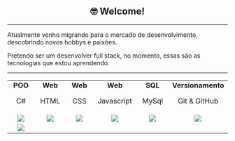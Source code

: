 <h2 align="center"> 🤓 Welcome!</h2>

<hr />

<p>Atualmente venho migrando para o mercado de desenvolvimento, descobrindo novos hobbys e paixões.</p>
<p>Pretendo ser um desenvolver full stack, no momento, essas são as tecnologias que estou aprendendo.</p>

<hr />

<table align='center' width="100">
<tr> <!-- Linha 1 -->
     <tr>
        <td align='center'>
            <strong>POO</strong>
            <p>C#</p>
        </td>
     <td align='center'>
            <strong>Web</strong>
            <p>HTML</p>
        </td>
          <td align='center'>
            <strong>Web</strong>
            <p>CSS</p>
        </td>
          <td align='center'>
            <strong>Web</strong>
            <p>Javascript</p>
        </td>
          <td align='center'>
            <strong>SQL</strong>
            <p>MySql</p>
        </td>
          <td align='center'>
            <strong>Versionamento</strong>
            <p>Git & GitHub</p>
        </td>
    </tr>
     <tr> <!-- Linha 2 -->
          <td align='center' width="120">
             <img src="https://cdn.jsdelivr.net/gh/devicons/devicon@latest/icons/csharp/csharp-original.svg">
          </td>
          <td align='center' width="120">
             <img src="https://cdn.jsdelivr.net/gh/devicons/devicon@latest/icons/html5/html5-original.svg">
          </td>
         <td align='center' width="120">
             <img src="https://cdn.jsdelivr.net/gh/devicons/devicon@latest/icons/css3/css3-original.svg">
         </td>
         <td align='center' width="120">
             <img src="https://cdn.jsdelivr.net/gh/devicons/devicon@latest/icons/javascript/javascript-original.svg">
         </td>
         <td align='center' width="120">
             <img src="https://cdn.jsdelivr.net/gh/devicons/devicon@latest/icons/mysql/mysql-original-wordmark.svg">
         </td>
          <td align='center' width="120">
            <img src="https://cdn.jsdelivr.net/gh/devicons/devicon@latest/icons/git/git-original.svg">
        </td>
    </tr>
     <tr> <!-- Linha 3 -->
          <td align='center' width="120">
               <img src="https://cdn.jsdelivr.net/gh/devicons/devicon@latest/icons/dotnetcore/dotnetcore-original.svg">
             </td>
     </tr>
</table>
